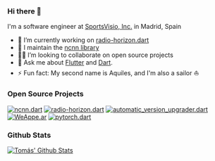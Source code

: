 ### Hi there 👋

I'm a software engineer at [SportsVisio, Inc.](https://sportsvisio.com) in Madrid, Spain

- 🧱 I’m currently working on [radio-horizon.dart](https://github.com/tomassasovsky/radio-horizon.dart)
- 🔭 I maintain the [ncnn library](https://https://github.com/tomassasovsky/ncnn.dart)
- 🧑‍💻 I’m looking to collaborate on open source projects
- 💬 Ask me about [Flutter](https://flutter.dev) and [Dart](https://dart.dev).
- ⚡ Fun fact: My second name is Aquiles, and I'm also a sailor ⛵

### Open Source Projects

[![ncnn.dart](https://github-readme-stats.vercel.app/api/pin/?username=tomassasovsky&repo=ncnn.dart)](https://github.com/tomassasovsky/ncnn.dart)
[![radio-horizon.dart](https://github-readme-stats.vercel.app/api/pin/?username=tomassasovsky&repo=radio-horizon.dart)](https://github.com/tomassasovsky/radio-horizon.dart)
[![automatic_version_upgrader.dart](https://github-readme-stats.vercel.app/api/pin/?username=tomassasovsky&repo=automatic_version_upgrader.dart)](https://github.com/tomassasovsky/automatic_version_upgrader.dart)
[![WeAppe.ar](https://github-readme-stats.vercel.app/api/pin/?username=tomassasovsky&repo=WeAppe.ar)](https://github.com/tomassasovsky/WeAppe.ar)
[![pytorch.dart](https://github-readme-stats.vercel.app/api/pin/?username=tomassasovsky&repo=pytorch.dart)](https://github.com/tomassasovsky/pytorch.dart)


### Github Stats

[![Tomás' Github Stats](https://github-readme-stats.vercel.app/api?username=tomassasovsky&count_private=true&theme=default&show_icons=true)](https://github.com/tomassasovsky)
